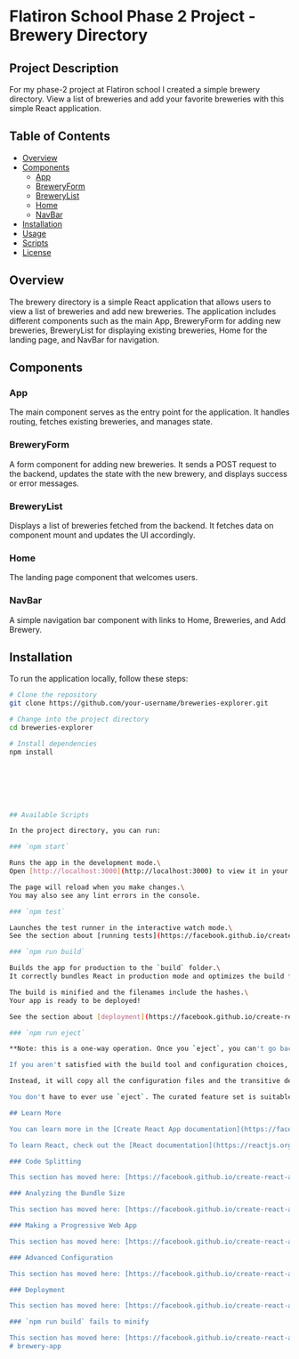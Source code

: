# Flatiron School Phase 2 Project - Brewery Directory

## Project Description

For my phase-2 project at Flatiron school I created a simple brewery directory. 
View a list of breweries and add your favorite breweries with this simple React application.

## Table of Contents

- [Overview](#overview)
- [Components](#components)
  - [App](#app)
  - [BreweryForm](#breweryform)
  - [BreweryList](#brewerylist)
  - [Home](#home)
  - [NavBar](#navbar)
- [Installation](#installation)
- [Usage](#usage)
- [Scripts](#scripts)
- [License](#license)

## Overview

The brewery directory is a simple React application that allows users to view a list of breweries and add new breweries. The application includes different components such as the main App, BreweryForm for adding new breweries, BreweryList for displaying existing breweries, Home for the landing page, and NavBar for navigation.

## Components

### App

The main component serves as the entry point for the application. It handles routing, fetches existing breweries, and manages state.

### BreweryForm

A form component for adding new breweries. It sends a POST request to the backend, updates the state with the new brewery, and displays success or error messages.

### BreweryList

Displays a list of breweries fetched from the backend. It fetches data on component mount and updates the UI accordingly.

### Home

The landing page component that welcomes users.

### NavBar

A simple navigation bar component with links to Home, Breweries, and Add Brewery.

## Installation

To run the application locally, follow these steps:

```bash
# Clone the repository
git clone https://github.com/your-username/breweries-explorer.git

# Change into the project directory
cd breweries-explorer

# Install dependencies
npm install







## Available Scripts

In the project directory, you can run:

### `npm start`

Runs the app in the development mode.\
Open [http://localhost:3000](http://localhost:3000) to view it in your browser.

The page will reload when you make changes.\
You may also see any lint errors in the console.

### `npm test`

Launches the test runner in the interactive watch mode.\
See the section about [running tests](https://facebook.github.io/create-react-app/docs/running-tests) for more information.

### `npm run build`

Builds the app for production to the `build` folder.\
It correctly bundles React in production mode and optimizes the build for the best performance.

The build is minified and the filenames include the hashes.\
Your app is ready to be deployed!

See the section about [deployment](https://facebook.github.io/create-react-app/docs/deployment) for more information.

### `npm run eject`

**Note: this is a one-way operation. Once you `eject`, you can't go back!**

If you aren't satisfied with the build tool and configuration choices, you can `eject` at any time. This command will remove the single build dependency from your project.

Instead, it will copy all the configuration files and the transitive dependencies (webpack, Babel, ESLint, etc) right into your project so you have full control over them. All of the commands except `eject` will still work, but they will point to the copied scripts so you can tweak them. At this point you're on your own.

You don't have to ever use `eject`. The curated feature set is suitable for small and middle deployments, and you shouldn't feel obligated to use this feature. However we understand that this tool wouldn't be useful if you couldn't customize it when you are ready for it.

## Learn More

You can learn more in the [Create React App documentation](https://facebook.github.io/create-react-app/docs/getting-started).

To learn React, check out the [React documentation](https://reactjs.org/).

### Code Splitting

This section has moved here: [https://facebook.github.io/create-react-app/docs/code-splitting](https://facebook.github.io/create-react-app/docs/code-splitting)

### Analyzing the Bundle Size

This section has moved here: [https://facebook.github.io/create-react-app/docs/analyzing-the-bundle-size](https://facebook.github.io/create-react-app/docs/analyzing-the-bundle-size)

### Making a Progressive Web App

This section has moved here: [https://facebook.github.io/create-react-app/docs/making-a-progressive-web-app](https://facebook.github.io/create-react-app/docs/making-a-progressive-web-app)

### Advanced Configuration

This section has moved here: [https://facebook.github.io/create-react-app/docs/advanced-configuration](https://facebook.github.io/create-react-app/docs/advanced-configuration)

### Deployment

This section has moved here: [https://facebook.github.io/create-react-app/docs/deployment](https://facebook.github.io/create-react-app/docs/deployment)

### `npm run build` fails to minify

This section has moved here: [https://facebook.github.io/create-react-app/docs/troubleshooting#npm-run-build-fails-to-minify](https://facebook.github.io/create-react-app/docs/troubleshooting#npm-run-build-fails-to-minify)
# brewery-app
